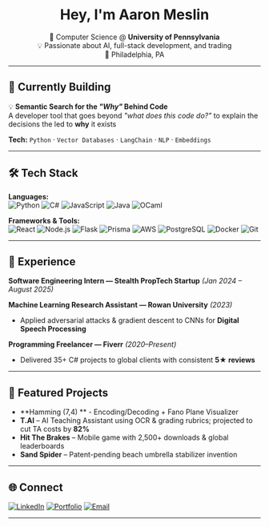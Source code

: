 <!-- HEADER -->
<h1 align="center"> Hey, I'm Aaron Meslin</h1>
<p align="center">
  🚀 Computer Science @ <b>University of Pennsylvania</b> <br>
  💡 Passionate about AI, full-stack development, and trading<br>
  📍 Philadelphia, PA 
</p>

---

## 🔭 Currently Building
💡 **Semantic Search for the *"Why"* Behind Code**  
A developer tool that goes beyond *"what does this code do?"* to explain the decisions the led to **why** it exists

**Tech:** `Python` · `Vector Databases` · `LangChain` · `NLP` · `Embeddings`

---

## 🛠 Tech Stack
**Languages:**  
![Python](https://img.shields.io/badge/Python-3776AB?style=flat-square&logo=python&logoColor=white)
![C#](https://img.shields.io/badge/C%23-239120?style=flat-square&logo=c-sharp&logoColor=white)
![JavaScript](https://img.shields.io/badge/JavaScript-F7E017?style=flat-square&logo=javascript&logoColor=black)
![Java](https://img.shields.io/badge/Java-ED8B00?style=flat-square&logo=java&logoColor=white)
![OCaml](https://img.shields.io/badge/OCaml-EC6813?style=flat-square&logo=ocaml&logoColor=white)

**Frameworks & Tools:**  
![React](https://img.shields.io/badge/React-20232A?style=flat-square&logo=react&logoColor=61DAFB)
![Node.js](https://img.shields.io/badge/Node.js-339933?style=flat-square&logo=nodedotjs&logoColor=white)
![Flask](https://img.shields.io/badge/Flask-000000?style=flat-square&logo=flask&logoColor=white)
![Prisma](https://img.shields.io/badge/Prisma-2D3748?style=flat-square&logo=prisma&logoColor=white)
![AWS](https://img.shields.io/badge/AWS-FF9900?style=flat-square&logo=amazonaws&logoColor=white)
![PostgreSQL](https://img.shields.io/badge/PostgreSQL-4169E1?style=flat-square&logo=postgresql&logoColor=white)
![Docker](https://img.shields.io/badge/Docker-2496ED?style=flat-square&logo=docker&logoColor=white)
![Git](https://img.shields.io/badge/Git-F05033?style=flat-square&logo=git&logoColor=white)

---

## 💼 Experience
**Software Engineering Intern — Stealth PropTech Startup** *(Jan 2024 – August 2025)*  

**Machine Learning Research Assistant — Rowan University** *(2023)*  
- Applied adversarial attacks & gradient descent to CNNs for **Digital Speech Processing**

**Programming Freelancer — Fiverr** *(2020–Present)*  
- Delivered 35+ C# projects to global clients with consistent **5★ reviews**

---

## 🚀 Featured Projects
- **Hamming (7,4) ** - Encoding/Decoding + Fano Plane Visualizer 
- **T.AI** – AI Teaching Assistant using OCR & grading rubrics; projected to cut TA costs by **82%**  
- **Hit The Brakes** – Mobile game with 2,500+ downloads & global leaderboards  
- **Sand Spider** – Patent-pending beach umbrella stabilizer invention  

---

## 🌐 Connect
[![LinkedIn](https://img.shields.io/badge/LinkedIn-0A66C2?style=for-the-badge&logo=linkedin&logoColor=white)](https://www.linkedin.com/in/aaron-meslin-04b979222/)
[![Portfolio](https://img.shields.io/badge/Portfolio-000000?style=for-the-badge&logo=About.me&logoColor=white)](http://aaronmeslin.com)
[![Email](https://img.shields.io/badge/Email-aameslin%40seas.upenn.edu-D14836?style=for-the-badge&logo=gmail&logoColor=white)](mailto:aameslin@seas.upenn.edu)

---
